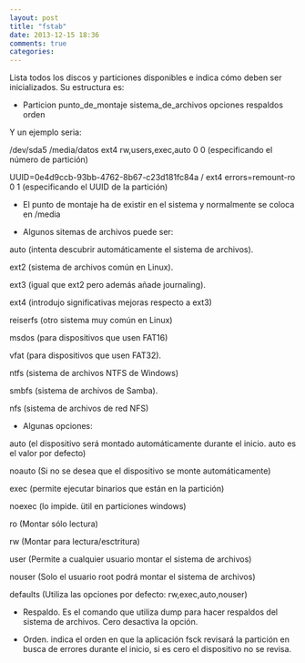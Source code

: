 ```yaml
---
layout: post
title: "fstab"
date: 2013-12-15 18:36
comments: true
categories: 
---
```

Lista todos los discos y particiones disponibles e indica cómo deben ser inicializados. Su estructura es:

* Particion punto_de_montaje sistema_de_archivos opciones respaldos orden

Y un ejemplo seria:

/dev/sda5 /media/datos ext4 rw,users,exec,auto 0 0 (especificando el número de partición)

UUID=0e4d9ccb-93bb-4762-8b67-c23d181fc84a / ext4 errors=remount-ro 0 1 (especificando el UUID de la partición)

* El punto de montaje ha de existir en el sistema y normalmente se coloca en /media

* Algunos sitemas de archivos puede ser:

auto (intenta descubrir automáticamente el sistema de archivos).

ext2 (sistema de archivos común en Linux).

ext3 (igual que ext2 pero además añade journaling).

ext4 (introdujo significativas mejoras respecto a ext3)

reiserfs (otro sistema muy común en Linux)

msdos (para dispositivos que usen FAT16)

vfat (para dispositivos que usen FAT32).

ntfs (sistema de archivos NTFS de Windows)

smbfs (sistema de archivos de Samba).

nfs (sistema de archivos de red NFS)

* Algunas opciones:

auto (el dispositivo será montado automáticamente durante el inicio. auto es el valor por defecto)

noauto (Si no se desea que el dispositivo se monte automáticamente)

exec (permite ejecutar binarios que están en la partición)

noexec (lo impide. ütil en particiones windows)

ro (Montar sólo lectura)

rw (Montar para lectura/esctritura)

user (Permite a cualquier usuario montar el sistema de archivos)

nouser (Solo el usuario root podrá montar el sistema de archivos)

defaults (Utiliza las opciones por defecto: rw,exec,auto,nouser)

* Respaldo. Es el comando que utiliza dump para hacer respaldos del sistema de archivos. Cero desactiva la opción.

* Orden. indica el orden en que la aplicación fsck revisará la partición en busca de errores durante el inicio, si es cero el dispositivo no se revisa.

